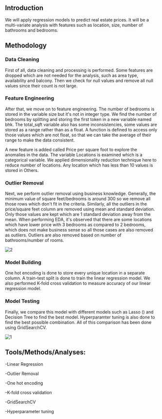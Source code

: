 ## Introduction
We will apply regression models to predict real estate prices. It will be a multi-variate analysis with features such as location, size, number of bathrooms and bedrooms. 

## Methodology

### Data Cleaning
First of all, data cleaning and processing is performed. Some features are dropped which are not needed for the analysis, such as area type, availability and balcony. Then we check
for null values and remove all null values since their count is not large. 

### Feature Engineering
After that, we move on to feature engineering. The number of bedrooms is stored in the variable size but it's not in integer type. We find the number of bedrooms by splitting and storing
the first token in a new variable named bhk. The total_sqft variable also has some inconsistencies, some values are stored as a range rather than as a float. A function is defined to access
only those values which are not float, so that we can take the average of their range to make the data consistent. 

A new feature is added called Price per square foot to explore the anomalies in the data. The variable Locations is examined which is a categorical variable. We applied dimensionality 
reduction technique here to reduce number of locations. Any location which has less than 10 values is stored in Others. 

### Outlier Removal
Next, we perform outlier removal using business knowledge. Generally, the minimum value of square feet/bedrooms is around 300 so we remove all those rows which don't fit in the criteria. 
Similarly, all the outliers in the price/square feet column are removed using mean and standard deviation. Only those values are kept which are 1 standard deviation away from the mean. 
When performing EDA, it's observed that there are some locations which have lower price with 3 bedrooms as compared to 2 bedrooms, which does not make business sense so all those cases
are also removed as outliers. Outliers are also removed based on number of bathrooms/number of rooms. 

![2](https://github.com/UzairSohail705/real-estate-price-prediction/assets/137323836/cefeda10-8a99-4e25-a864-bb1648c2a6f2)


### Model Building
One hot encoding is done to store every unique location in a separate column. A train-test split is done to train the linear regression model. We also performed K-fold cross validation
to measure accuracy of our linear regression model. 

### Model Testing
Finally, we compare this model with different models such as Lasso () and Decision Tree to find the best model. Hyperparamter tuning is also done to find the best possible combination.
All of this comparison has been done using GridSearchCV. 

![1](https://github.com/UzairSohail705/real-estate-price-prediction/assets/137323836/48ba1ba5-e39b-4219-abc0-df66b37647f1)



## Tools/Methods/Analyses:
-Linear Regression

-Outlier Removal

-One hot encoding

-K-fold cross validation

-GridSearchCV

-Hyperparameter tuning
